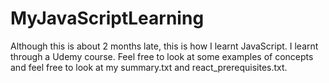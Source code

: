 # MyJavaScriptLearning
Although this is about 2 months late, this is how I learnt JavaScript. I learnt through a Udemy course.
Feel free to look at some examples of concepts and feel free to look at my summary.txt and react_prerequisites.txt. 

